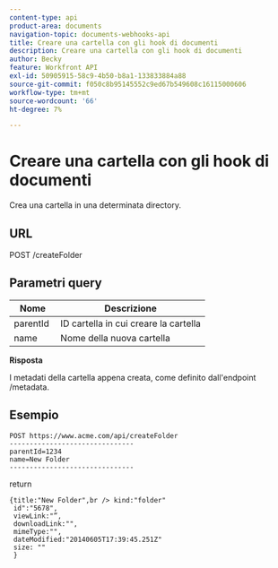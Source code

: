 ```yaml
---
content-type: api
product-area: documents
navigation-topic: documents-webhooks-api
title: Creare una cartella con gli hook di documenti
description: Creare una cartella con gli hook di documenti
author: Becky
feature: Workfront API
exl-id: 50905915-58c9-4b50-b8a1-133833884a88
source-git-commit: f050c8b95145552c9ed67b549608c16115000606
workflow-type: tm+mt
source-wordcount: '66'
ht-degree: 7%

---
```



# Creare una cartella con gli hook di documenti

Crea una cartella in una determinata directory.

## URL

POST /createFolder

## Parametri query

| **Nome** | **Descrizione** |
|---|---|
| parentId  | ID cartella in cui creare la cartella |
| name  | Nome della nuova cartella |




**Risposta**

I metadati della cartella appena creata, come definito dall&#39;endpoint /metadata.

## Esempio

```
POST https://www.acme.com/api/createFolder
­­­­­­­­­­­­­­­­­­­­­­­­­­­­­­­-------------------------------
parentId=1234
name=New Folder 
-------------------------------
```

return

```
{title:"New Folder",br /> kind:"folder"
 id":"5678",
 viewLink:"”,
 downloadLink:"",
 mimeType:"",
 dateModified:"2014­06­05T17:39:45.251Z"
 size: ""
 }
```
